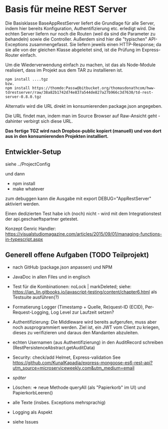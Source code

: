 # Basis für meine REST Server #

Die Basisklasse BaseAppRestServer liefert die Grundlage für alle Server, indem hier bereits Konfiguration, Authentifizierung etc. erledigt wird. Die echten Server liefern nur noch die Routen (weil da sind die Parameter zu behandeln) sowie die Controller.
Außerdem sind hier die "typischen" API-Exceptions zusammengefasst. Sie liefern jeweils einen HTTP-Response; da sie alle von der gleichen Klasse abgeleitet sind, ist die Prüfung im Express-Router einfach.

Um die Wiederverwendung einfach zu machen, ist das als Node-Module realisiert, dass im Projekt aus dem TAR zu installieren ist.

```shell
npm install ....tgz
bzw.
npm install https://thomdo:Passw@bitbucket.org/thomasdonathcom/hww-tdrestserver/raw/38a82b1742d74e837a544de827a27b966c3d7630/td-rest-server-0.8.0.tgz
```

Alternativ wird die URL direkt im konsumierenden package.json angegeben.

Die URL findet man, indem man im Source Browser auf Raw-Ansicht geht - dahinter verbirgt sich diese URL.

**Das fertige TGZ wird nach Dropbox-public kopiert (manuell) und von dort aus in den konsumierenden Projekten installiert.**

## Entwickler-Setup ##

siehe ../ProjectConfig

und dann

* npm install
* make whatever

zum debuggen kann die Ausgabe mit export DEBUG="AppRestServer" aktiviert werden.

Einen dedizierten Test habe ich (noch) nicht - wird mit dem Integrationstest der api.geschaeftspartner getestet.

Konzept Genric Handler: https://visualstudiomagazine.com/articles/2015/09/01/managing-functions-in-typescript.aspx


## Generell offene Aufgaben (TODO Teilprojekt) ##

* nach GitHub (package.json anpassen) und NPM
* JavaDoc in allen Files und in englisch
* Test für die Kombinationen: noLock | markDeleted; siehe: <https://ian_lin.gitbooks.io/javascript-testing/content/chapter6.html> als Testsuite ausführen(?)
* Formatierung Logger (Timestamp + Quelle, Re)quest-ID (ECID), Per-Request-Logging, Log Level zur Laufzeit setzen?
* Authentifizierung: Die Middleware wird bereits aufgerufen, muss aber noch ausprogrammiert werden. Ziel ist, ein JWT vom Client zu kriegen, dieses zu verifizieren und daraus den Mandanten abzuleiten.
* echten Usernamen (aus Authentifizierung) in den AuditRecord schreiben (RestPersistenceAbstract.getAuditData)
* Security: check/add Helmet, Express-validation See <https://github.com/KunalKapadia/express-mongoose-es6-rest-api?utm_source=microserviceweekly.com&utm_medium=email>
* *später*
* Löschen: => neue Methode queryAll (als "Papierkorb" im UI) und PapierkorbLeeren()
* alle Texte (insbes. Exceptions mehrsprachig)
* Logging als Aspekt

* siehe Issues
